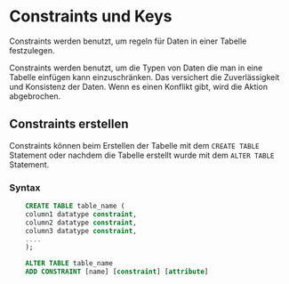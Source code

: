 # Constraints und Keys

<show-structure depth="2" />

Constraints werden benutzt, um regeln für Daten in einer Tabelle festzulegen.

Constraints werden benutzt, um die Typen von Daten die man in eine Tabelle einfügen kann einzuschränken. Das versichert die Zuverlässigkeit und
Konsistenz der Daten. Wenn es einen Konflikt gibt, wird die Aktion abgebrochen.

## Constraints erstellen

Constraints können beim Erstellen der Tabelle mit dem `CREATE TABLE` Statement oder nachdem die Tabelle erstellt wurde mit dem `ALTER TABLE`
Statement.

### Syntax

```SQL
    CREATE TABLE table_name (
    column1 datatype constraint,
    column2 datatype constraint,
    column3 datatype constraint,
    ....
    );
```

```SQL
    ALTER TABLE table_name
    ADD CONSTRAINT [name] [constraint] [attribute]
```